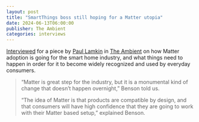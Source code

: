 ```yaml
---
layout: post
title: "SmartThings boss still hoping for a Matter utopia"
date: 2024-06-13T06:00:00
publisher: The Ambient
categories: interviews
---
```


[Interviewed][ln1] for a piece by [Paul Lamkin][ln2] in [The Ambient][ln3] on how Matter adoption is going for the smart home industry, and what things need to happen in order for it to become widely recognized and used by everyday consumers.

> “Matter is great step for the industry, but it is a monumental kind of change that doesn’t happen overnight,” Benson told us.
>
> “The idea of Matter is that products are compatible by design, and that consumers will have high confidence that they are going to work with their Matter based setup,” explained Benson.

[ln1]: https://www.the-ambient.com/news/smartthings-boss-still-hoping-for-a-matter-utopia/ "SmartThings boss still hoping for a Matter utopia"
[ln2]: https://www.the-ambient.com/author/paul-lamkin/ "Paul Lamkin"
[ln3]: https://www.the-ambient.com/ "The Ambient"

